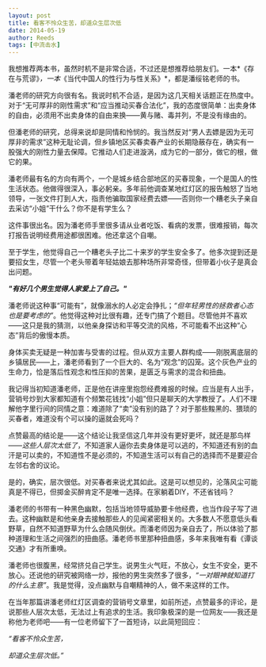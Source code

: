 ```yaml
---
layout: post
title: 看客不怜众生苦，却道众生层次低
date: 2014-05-19
author: Reeds
tags: [中流击水]
---
```




我想推荐两本书，虽然时机不是非常合适，不过还是想推荐给朋友们。一本*《存在与荒谬》*，一本*《当代中国人的性行为与性关系》*，都是潘绥铭老师的书。

潘老师的研究方向很有名。我说时机不合适，是因为这几天相关话题正在热度中。对于“无可厚非的刚性需求”和“应当推动买春合法化”，我的态度很简单：出卖身体的自由，必须用不出卖身体的自由来换——黄与赌、毒并列，不是没有缘由的。

但潘老师的研究，总得来说却是同情和怜悯的。我当然反对“男人去嫖是因为无可厚非的需求”这种无耻论调，但乡镇地区买春卖春产业的长期隐蔽存在，确实有一股强大的刚性力量去保障。它推动人们走进漩涡，成为它的一部分，做它的根，做它的果。

潘老师最有名的方向有两个，一个是城乡结合部地区的买春现象，一个是国人的性生活状态。他做得很深入，事必躬亲。多年前他调查某地红灯区的报告触怒了当地领导，一张文件打到人大，指责他骗取国家经费去嫖——否则你一个糟老头子亲自去采访“小姐”干什么？你不是有学生么？

这件事很出名。因为潘老师手里很多请从业者吃饭、看病的发票，很难报销，每次打报告说明经费用途都很困难。他还拿这个自嘲。

至于学生，他觉得自己一个糟老头子比二十来岁的学生安全多了。他多次提到还是要招女生，尽管一个老头带着年轻姑娘去那种场所非常奇怪，但带着小伙子是真会出问题。

***"有好几个男生觉得人家爱上了自己。"***

潘老师说这种事“可能有”，就像溺水的人必定会挣扎；*“但年轻男性的拯救者心态也是要考虑的”*。他觉得这种对比很有趣，还专门搞了个题目。尽管他并不喜欢——这只是我的猜测，以他亲身探访和平等交流的风格，不可能看不出这种“心态”背后的傲慢本质。

身体买卖无疑是一种加害与受害的过程。但从双方主要人群构成——刚脱离底层的乡镇居民——上，潘老师看到了一个巨大的、名为“观念”的囚笼。这个灰色产业的生命力，恰是落后性观念和性压抑的苦果，是匮乏与需求的混合和扭曲。

我记得当初知道潘老师，正是他在讲座里抱怨经费难报的时候。应当是有人出手，营销号炒到大家都知道有个频繁花钱找“小姐”但只是聊天的大学教授了。人们不理解他字里行间的同情之意：难道除了“卖”没有别的路了？对于那些黢黑的、猥琐的买春者，难道没有个可以操的逼就会死吗？

点赞最高的结论是——这个结论让我坚信这几年并没有更好更坏，就还是那鸟样——*这些人层次太低了*，不知道家人逼你去卖身体是可以逃的，不知道还有别的血汗是可以卖的，不知道性不是必须的，不知道生活可以有自己的选择而不是要迎合左邻右舍的议论。

是的，确实，层次很低。对买春者来说尤其如此。这是可以想见的，沦落风尘可能真是不得已，但掷金买醉肯定不是唯一选择。在家躺着DIY，不还省钱吗？

潘老师的书带有一种黑色幽默，包括当地领导威胁要卡他经费，也当作段子写了进去。这种幽默是和他亲身去接触那些人的见闻紧密相关的。大多数人不愿意低头看野草，自然不知道野草为什么会随风倒伏。而潘老师因为亲自去了，所以体验了那种道理和生活之间强烈的扭曲感。潘老师书里那种扭曲感，多年来我唯有看《谭谈交通》才有所重唤。

潘老师也很腹黑，经常挤兑自己学生。说男生火气旺，不放心，女生不安全，更不放心。还说他的研究被网络一炒，报他的男生突然多了很多，*“一对眼神就知道打的什么主意”*。我是觉得，没点幽默与自嘲精神的人，做不来这样的工作。

在当年那篇讲潘老师红灯区调查的营销号文章里，如前所述，点赞最多的评论，是说那些人层次太低，无法过上有追求的生活。我印象极深的是一位网友——我还是称他为老师吧——有一位老师留下了一首短诗，以此简短回应：

*“看客不怜众生苦，*

*却道众生层次低。”*